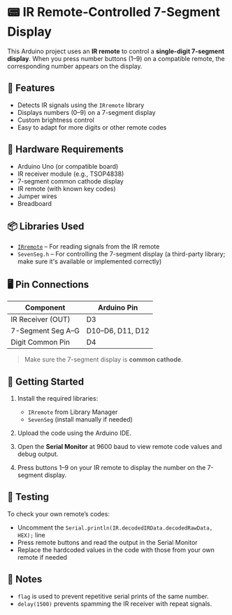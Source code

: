 # 📟 IR Remote-Controlled 7-Segment Display

This Arduino project uses an **IR remote** to control a **single-digit 7-segment display**. When you press number buttons (1–9) on a compatible remote, the corresponding number appears on the display.

## 🔧 Features

- Detects IR signals using the `IRremote` library
- Displays numbers (0–9) on a 7-segment display
- Custom brightness control
- Easy to adapt for more digits or other remote codes

## 🧰 Hardware Requirements

- Arduino Uno (or compatible board)
- IR receiver module (e.g., TSOP4838)
- 7-segment common cathode display
- IR remote (with known key codes)
- Jumper wires
- Breadboard

## 📦 Libraries Used

- [`IRremote`](https://github.com/Arduino-IRremote/Arduino-IRremote) – For reading signals from the IR remote
- `SevenSeg.h` – For controlling the 7-segment display (a third-party library; make sure it's available or implemented correctly)

## 🖥️ Pin Connections

| Component         | Arduino Pin |
|------------------|-------------|
| IR Receiver (OUT) | D3          |
| 7-Segment Seg A–G | D10–D6, D11, D12 |
| Digit Common Pin  | D4          |

> Make sure the 7-segment display is **common cathode**.

## 🚀 Getting Started

1. Install the required libraries:
   - `IRremote` from Library Manager
   - `SevenSeg` (install manually if needed)

2. Upload the code using the Arduino IDE.

3. Open the **Serial Monitor** at 9600 baud to view remote code values and debug output.

4. Press buttons 1–9 on your IR remote to display the number on the 7-segment display.

## 🧪 Testing

To check your own remote’s codes:
- Uncomment the `Serial.println(IR.decodedIRData.decodedRawData, HEX);` line
- Press remote buttons and read the output in the Serial Monitor
- Replace the hardcoded values in the code with those from your own remote if needed

## 📝 Notes

- `flag` is used to prevent repetitive serial prints of the same number.
- `delay(1500)` prevents spamming the IR receiver with repeat signals.
